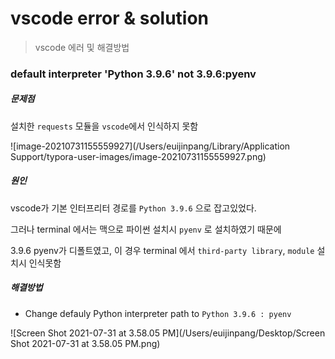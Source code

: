 # vscode error & solution

> vscode 에러 및 해결방법



### default interpreter 'Python 3.9.6' not 3.9.6:pyenv

##### 문제점

설치한 `requests` 모듈을 `vscode`에서 인식하지 못함

![image-20210731155559927](/Users/euijinpang/Library/Application Support/typora-user-images/image-20210731155559927.png)



##### 원인

vscode가 기본 인터프리터 경로를 `Python 3.9.6` 으로 잡고있었다.

그러나 terminal 에서는 맥으로 파이썬 설치시 `pyenv` 로 설치하였기 때문에

3.9.6 pyenv가 디폴트였고, 이 경우 terminal 에서  `third-party library`, `module` 설치시 인식못함



##### 해결방법

- Change defauly Python interpreter path to `Python 3.9.6 : pyenv`

![Screen Shot 2021-07-31 at 3.58.05 PM](/Users/euijinpang/Desktop/Screen Shot 2021-07-31 at 3.58.05 PM.png)